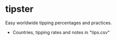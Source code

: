 tipster
=======

Easy worldwide tipping percentages and practices.

- Countries, tipping rates and notes in "tips.csv"
